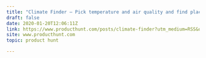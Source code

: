 ```yaml
---
title: "Climate Finder — Pick temperature and air quality and find places that match"
draft: false
date: 2020-01-20T12:06:11Z
link: https://www.producthunt.com/posts/climate-finder?utm_medium=RSS&utm_source=hune
site: www.producthunt.com
topic: product hunt  

---
```

